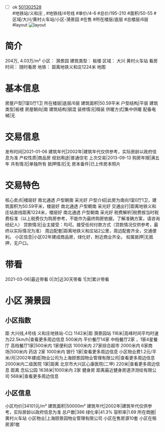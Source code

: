 - [ ] ok [501302528](https://bj.5i5j.com/ershoufang/501302528.html)  
 #地铁站/义和庄 ,  #地铁线/4号线
#单价/4-6 #总价/195-210 #面积/50-55   #区域/大兴/黄村火车站/小区-漪景园 #在售 #所在楼层/底层 #总楼层/6层 #layout 
![layout](http://image2a.5i5j.com/bdir/layout/99dcac1308174686bcc6626d99353a88.jpg_P5.jpg) 
# 简介 
 204万,  4.03万/m² 
小区： 漪景园
建筑类型： 板楼
区域： 大兴 黄村火车站
看房时间： 随时看房
地铁： 距离地铁义和庄1224米 地图
# 基本信息 
 房屋户型|1室0厅1卫
所在楼层|底层/6层
建筑面积|50.59平米
户型结构|平层
建筑类型|板楼
房屋朝向|南
建筑结构|钢混
装修情况|精装
供暖方式|集中供暖
配备电梯|无
# 交易信息 
 发布时间|2021-01-06
建筑年代|2002年|建筑年代仅供参考，实际房龄以政府信息为准
产权性质|商品房
规划用途|普通住宅
上次交易|2013-09-13
购房年限|满五年
共有情况|单独所有
抵押情况|无
房本备件|已上传房本照片
# 交易特色 
 核心卖点|楼层好  南北通透  户型朝南  采光好
户型介绍|此房为南向1室0厅1卫，建筑面积为50.59平米，楼层好  南北通透  户型朝南  采光好
交通出行|距离地铁义和庄站直线距离1224米，楼层好  南北通透  户型朝南  采光好
税费解析|税费按当时税费标准（以上税费仅为购房参考，不能作为最终购房依据，了解准确方案，请咨询经纪人）
贷款情况|业主接受：均可。接受任何付款方式（贷款情况仅供参考，最终以实际情况为准）
周边配套|距离地铁义和庄站2公里，周边配套齐全，交通便利。
小区信息|小区02年建成商品房，绿化好，附近商业齐全。
权属抵押|无抵押，无户口。
# 带看 
 2021-03-06|最近带看	 0|次|近30天带看	 1|次|累计带看
# 小区 漪景园
## 小区指数 
 距 大兴线,4号线 义和庄地铁站-C口 1142米|距 漪景园站 116米|高峰时间平均时速为22.5km/h|查看更多周边信息
500米内 平价餐厅14家
中档餐厅2家 ，1家4星餐厅
高档餐厅1家|500米内 1家便利店
1000米内 27家综合超市
2000米内 6家商场|500米内 药店 2家
1000米内 银行 1家|查看更多周边信息
小区物业费1.2元/平米/月|2002年建成|物业公司为上海颐景园物业管理有限公司|查看更多周边信息
2000米内二级医院 1家|距离 北京市大兴区心康医院(二甲)  220米|查看更多周边信息
距离 念坛公园 1638米|1000米内 2家 健身房
距离最近健身房道济测绘有限公司 568米|查看更多周边信息
## 小区信息 
 小区均价|34101元/m²
建筑面积|50000m²
建筑年代|2002年|建筑年代仅供参考，实际房龄以政府信息为准
总户数|386
绿化率|41.3%
容积率|1.69
所在商圈|黄村火车站
小区物业|上海颐景园物业管理有限公司
小区在售房源10套
小区在租房源1套
